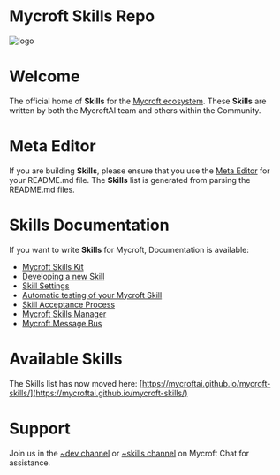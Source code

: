 # Mycroft Skills Repo
![logo](https://avatars1.githubusercontent.com/u/14171097?v=4&s=200 "Logo")

# Welcome

The official home of **Skills** for the [Mycroft ecosystem](https://mycroft.ai/documentation/).  These **Skills** are written by both the MycroftAI team and others within the Community.

# Meta Editor

If you are building **Skills**, please ensure that you use the [Meta Editor](https://rawgit.com/MycroftAI/mycroft-skills/18.08/meta_editor.html) for your README.md file. The **Skills** list is generated from parsing the README.md files. 

# Skills Documentation

If you want to write **Skills** for Mycroft, Documentation is available: 

* [Mycroft Skills Kit](https://mycroft.ai/documentation/skills/msk/)
* [Developing a new Skill](https://mycroft.ai/documentation/skills/introduction-developing-skills/)
* [Skill Settings](https://mycroft.ai/documentation/skills/skill-settings/)
* [Automatic testing of your Mycroft Skill](https://mycroft.ai/documentation/skills/automatic-testing/)
* [Skill Acceptance Process](https://mycroft.ai/documentation/skills/skills-acceptance-process/)
* [Mycroft Skills Manager](https://mycroft.ai/documentation/msm/)
* [Mycroft Message Bus](https://mycroft.ai/documentation/message-bus/)

# Available Skills

The Skills list has now moved here: [https://mycroftai.github.io/mycroft-skills/](https://mycroftai.github.io/mycroft-skills/)

# Support 

Join us in the [~dev channel](https://chat.mycroft.ai/community/channels/dev) or [~skills channel](https://chat.mycroft.ai/community/channels/skills) on Mycroft Chat for assistance.
